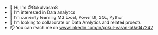 - 👋 Hi, I’m @Gokulvasan8
- 👀 I’m interested in Data analytics 
- 🌱 I’m currently learning MS Excel, Power BI, SQL, Python
- 💞️ I’m looking to collaborate on Data Analytics and related proects
- 📫 You can reach me on www.linkedin.com/in/gokul-vasan-b0a047242


<!---
Gokulvasan8/Gokulvasan8 is a ✨ special ✨ repository because its `README.md` (this file) appears on your GitHub profile.
You can click the Preview link to take a look at your changes.
--->
